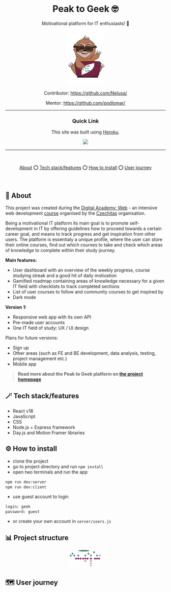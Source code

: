 <div align='center'>

# Peak to Geek :nerd_face:

Motivational platform for IT enthusiasts! :sloth:

<img src='./client/img/logo_own--colored.svg' alt="Peak to Geek logo" width="120">

Contributor: https://github.com/Nelusa/

Mentor: https://github.com/podlomar/

---

### Quick Link

This site was built using [Heroku](https://www.heroku.com/).

  <a href="https://peak-to-geek.herokuapp.com/">
    <img src='https://img.shields.io/badge/HOMEPAGE-gray?style=for-the-badge'>
  </a>
</div>

---

<br />

<div align="center">

[About](https://github.com/EvaMach/peak-to-geek#memo-about) :o:
[Tech stack/features](https://github.com/EvaMach/peak-to-geek#magic_wand-tech-stackfeatures) :o:
[How to install](https://github.com/EvaMach/peak-to-geek#gear-how-to-install) :o:
[User journey](https://github.com/EvaMach/peak-to-geek/#world_map-user-journey)

</div>

<br />

## :memo: About

This project was created during the [Digital Academy: Web](https://www.czechitas.cz/kurzy/digitalni-akademie-web) - an intensive web development [course](https://docs.google.com/spreadsheets/d/1uuo2skY2L4KZoBT-YzaN5iY02RUsiza5mgDshyJbGRI/edit#gid=1798591226) organised by the [Czechitas](https://www.czechitas.cz/) organisation.

Being a motivational IT platform its main goal is to promote self-development in IT by offering guidelines how to proceed towards a certain career goal, and means to track progress and get inspiration from other users. The platform is essentialy a unique profile, where the user can store their online courses, find out which courses to take and check which areas of knowledge to complete within their study journey.

**Main features:**

- User dashboard with an overview of the weekly progress, course studying streak and a good hit of daily motivation
- Gamified roadmap containing areas of knowledge necessary for a given IT field with checklists to track completed sections
- List of user courses to follow and community courses to get inspired by
- Dark mode

**Version 1:**

- Responsive web app with its own API
- Pre-made user accounts
- One IT field of study: UX / UI design

Plans for future versions:

- Sign up
- Other areas (such as FE and BE development, data analysis, testing, project management etc.)
- Mobile app

> **Read more about the Peak to Geek platform on [the project homepage](https://peak-to-geek.herokuapp.com/)**

## :magic_wand: Tech stack/features

- React v18
- JavaScript
- CSS
- Node.js + Express framework
- Day.js and Motion Framer libraries

## :gear: How to install

- clone the project
- go to project directory and run `npm install`
- open two terminals and run the app

```
npm run dev:server
npm run dev:client
```

- use guest account to login

```
login: geek
password: guest
```

- or create your own account in `server/users.js `

## :bar_chart: Project structure

<div align='center'>

  <img src='./client/img/figjam--structure.png' alt="Project structure (components)" width="100">

</div>

## :world_map: User journey

<!-- PŘIDAT GIF HÍR -->

<!-- Natočila bych user journey jako na MYM, akorát samozřejmě v aktuální verzi přímo na stránce - od přihlášení, přes klik na strom a checklisty až po přidání nového kurzu a vytvoření dashboardu/přidání kurzů na dashboard, na konec odhlášení -->
